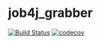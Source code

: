 # job4j_grabber
[![Build Status](https://travis-ci.org/VladimirGladkilh/job4j_grabber.svg?branch=master)](https://travis-ci.org/VladimirGladkilh/job4j_grabber)
[![codecov](https://codecov.io/gh/VladimirGladkilh/job4j_grabber/branch/master/graph/badge.svg)](https://codecov.io/gh/VladimirGladkilh/job4j_grabber)